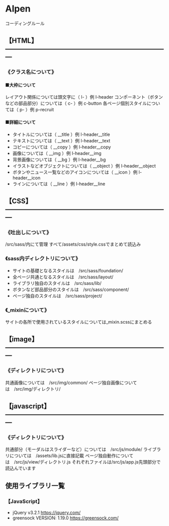 # Alpen

コーディングルール

## 【HTML】—————————————————————————

### 《クラス名について》

#### ■大枠について

レイアウト関係については頭文字に（ l- ）例 l-header
コンポーネント（ボタンなどの部品部分）については（ c- ）例 c-button
各ページ個別スタイルについては（ p- ）例 p-recruit

#### ■詳細について

- タイトルについては（ \_\_title ）例 l-header\_\_title
- テキストについては（ \_\_text ）例 l-header\_\_text
- コピーについては（ \_\_copy ）例 l-header\_\_copy
- 画像については（ \_\_img ）例 l-header\_\_img
- 背景画像については（ \_\_bg ）例 l-header\_\_bg
- イラストなどオブジェクトについては（ \_\_object ）例 l-header\_\_object
- ボタンやニュース一覧などのアイコンについては（ \_\_icon ）例 l-header\_\_icon
- ラインについては（ \_\_line ）例 l-header\_\_line

## 【CSS】—————————————————————————

### 《吐出しについて》

/src/sass/内にて管理
すべて/assets/css/style.cssでまとめて読込み

### 《sass内ディレクトリについて》

- サイトの基礎となるスタイルは　/src/sass/foundation/
- 全ページ共通となるスタイルは　/src/sass/layout/
- ライブラリ独自のスタイルは　/src/sass/lib/
- ボタンなど部品部分のスタイルは　/src/sass/component/
- ページ独自のスタイルは　/src/sass/project/

### 《\_mixinについて》

サイトの各所で使用されているスタイルについては\_mixin.scssにまとめる

## 【image】—————————————————————————

### 《ディレクトリについて》

共通画像については　/src/img/common/
ページ独自画像については　/src/img/ディレクトリ/

## 【javascript】—————————————————————————

### 《ディレクトリについて》

共通部分（モーダルはスライダーなど）については　/src/js/module/
ライブラリについては　/assets/lib.jsに直接記載
ページ独自動作については　/src/js/view/ディレクトリ.js
それぞれファイルは/src/js/app.js先頭部分で読込んでいます


## 使用ライブラリ一覧

### 【JavaScript】

- jQuery v3.2.1 https://jquery.com/
- greensock VERSION: 1.19.0 https://greensock.com/
